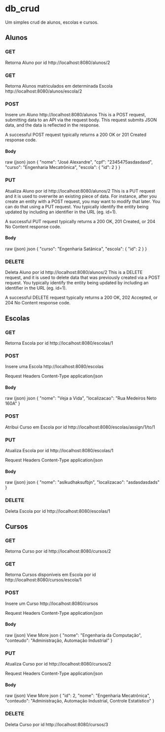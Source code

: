 # db_crud

Um simples crud de alunos, escolas e cursos.

## Alunos

### GET

Retorna Aluno por id
http://localhost:8080/alunos/2

### GET

Retorna Alunos matriculados em determinada Escola
http://localhost:8080/alunos/escola/2

### POST

Insere um Aluno
http://localhost:8080/alunos
This is a POST request, submitting data to an API via the request body. This request submits JSON data, and the data is reflected in the response.

A successful POST request typically returns a 200 OK or 201 Created response code.

#### Body

raw (json)
json
{
"nome": "José Alexandre",
"cpf": "2345475asdasdasd",
"curso": "Engenharia Mecatrônica",
"escola": {
"id": 2
}
}

### PUT

Atualiza Aluno por id
http://localhost:8080/alunos/2
This is a PUT request and it is used to overwrite an existing piece of data. For instance, after you create an entity with a POST request, you may want to modify that later. You can do that using a PUT request. You typically identify the entity being updated by including an identifier in the URL (eg. id=1).

A successful PUT request typically returns a 200 OK, 201 Created, or 204 No Content response code.

#### Body

raw (json)
json
{
"curso": "Engenharia Satânica",
"escola": {
"id": 2
}
}

### DELETE

Deleta Aluno por id
http://localhost:8080/alunos/2
This is a DELETE request, and it is used to delete data that was previously created via a POST request. You typically identify the entity being updated by including an identifier in the URL (eg. id=1).

A successful DELETE request typically returns a 200 OK, 202 Accepted, or 204 No Content response code.

## Escolas

### GET

Retorna Escola por id
http://localhost:8080/escolas/1

### POST

Insere uma Escola
http://localhost:8080/escolas

Request Headers
Content-Type
application/json

#### Body

raw (json)
json
{
"nome": "Veja a Vida",
"localizacao": "Rua Medeiros Neto 160A"
}

### POST

Atribui Curso em Escola por id
http://localhost:8080/escolas/assign/1/to/1

### PUT
Atualiza Escola por id
http://localhost:8080/escolas/1

Request Headers
Content-Type
application/json

#### Body

raw (json)
json
{
"nome": "aslkudhaksufbjn",
"localizacao": "asdasdasdads"
}

### DELETE

Deleta Escola por id
http://localhost:8080/escolas/1

## Cursos

### GET

Retorna Curso por id
http://localhost:8080/cursos/2

### GET

Retorna Cursos disponíveis em Escola por id
http://localhost:8080/cursos/escola/1

### POST

Insere um Curso
http://localhost:8080/cursos

Request Headers
Content-Type
application/json

#### Body

raw (json)
View More
json
{
"nome": "Engenharia da Computação",
"conteudo": "Administração, Automação Industrial"
}

### PUT

Atualiza Curso por id
http://localhost:8080/cursos/2

Request Headers
Content-Type
application/json

#### Body

raw (json)
View More
json
{
"id": 2,
"nome": "Engenharia Mecatrônica",
"conteudo": "Administração, Automação Industrial, Controle Estatístico"
}

### DELETE

Deleta Curso por id
http://localhost:8080/cursos/3